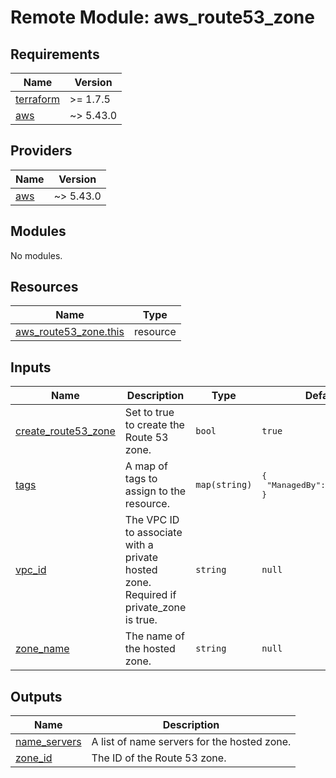 # Remote Module: aws_route53_zone

## Requirements

| Name | Version |
|------|---------|
| <a name="requirement_terraform"></a> [terraform](#requirement\_terraform) | >= 1.7.5 |
| <a name="requirement_aws"></a> [aws](#requirement\_aws) | ~> 5.43.0 |

## Providers

| Name | Version |
|------|---------|
| <a name="provider_aws"></a> [aws](#provider\_aws) | ~> 5.43.0 |

## Modules

No modules.

## Resources

| Name | Type |
|------|------|
| [aws_route53_zone.this](https://registry.terraform.io/providers/hashicorp/aws/latest/docs/resources/route53_zone) | resource |

## Inputs

| Name | Description | Type | Default | Required |
|------|-------------|------|---------|:--------:|
| <a name="input_create_route53_zone"></a> [create\_route53\_zone](#input\_create\_route53\_zone) | Set to true to create the Route 53 zone. | `bool` | `true` | no |
| <a name="input_tags"></a> [tags](#input\_tags) | A map of tags to assign to the resource. | `map(string)` | <pre>{<br>  "ManagedBy": "Terraform"<br>}</pre> | no |
| <a name="input_vpc_id"></a> [vpc\_id](#input\_vpc\_id) | The VPC ID to associate with a private hosted zone. Required if private\_zone is true. | `string` | `null` | no |
| <a name="input_zone_name"></a> [zone\_name](#input\_zone\_name) | The name of the hosted zone. | `string` | `null` | no |

## Outputs

| Name | Description |
|------|-------------|
| <a name="output_name_servers"></a> [name\_servers](#output\_name\_servers) | A list of name servers for the hosted zone. |
| <a name="output_zone_id"></a> [zone\_id](#output\_zone\_id) | The ID of the Route 53 zone. |
